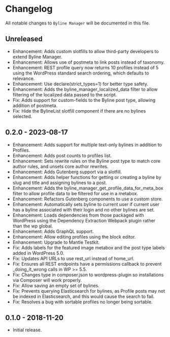 # Changelog

All notable changes to `Byline Manager` will be documented in this file.

## Unreleased

- Enhancement: Adds custom slotfills to allow third-party developers to extend Byline Manager.
- Enhancement: Allows use of postmeta to link posts instead of taxonomy.
- Enhancement: REST profile query now returns 10 profiles instead of 5 using the WordPress standard search ordering, which defaults to relevance.
- Enhancement: Use declare(strict_types=1) for better type safety.
- Enhancement: Adds the byline_manager_localized_data filter to allow filtering of the localized data passed to the script.
- Fix: Adds support for custom-fields to the Byline post type, allowing addition of postmeta.
- Fix: Hide the BylineList slotfill component if there are no bylines selected.

## 0.2.0 - 2023-08-17

- Enhancement: Adds support for multiple text-only bylines in addition to Profiles.
- Enhancement: Adds post counts to profiles list.
- Enhancement: Sets rewrite rules on the Byline post type to match core author rules, and unsets core author rewrites.
- Enhancement: Adds Gutenberg support via a slotfill.
- Enhancement: Adds helper functions for getting or creating a byline by slug and title and assigning bylines to a post.
- Enhancement: Adds the byline_manager_get_profile_data_for_meta_box filter to allow profile data to be filtered for use in a metabox.
- Enhancement: Refactors Gutenberg components to use a custom store.
- Enhancement: Automatically sets byline to current user if current user has a byline associated with their login and no other bylines are set.
- Enhancement: Loads dependencies from those packaged with WordPress using the Dependency Extraction Webpack plugin rather than the wp global.
- Enhancement: Adds GraphQL support.
- Enhancement: Allow editing profiles using the block editor.
- Enhancement: Upgrade to Mantle Testkit.
- Fix: Adds labels for the featured image metabox and the post type labels added in WordPress 5.0.
- Fix: Updates API URLs to use rest_url instead of home_url.
- Fix: Ensures all REST endpoints have a permissions callback to prevent _doing_it_wrong calls in WP >= 5.5.
- Fix: Changes type in composer.json to wordpress-plugin so installations via Composer will work properly.
- Fix: Allow saving an empty set of bylines.
- Fix: Prevents querying Elasticsearch for bylines, as Profile posts may not be indexed in Elasticsearch, and this would cause the search to fail.
- Fix: Resolves a bug with sortable profiles no longer being sortable.

## 0.1.0 - 2018-11-20

- Initial release.

